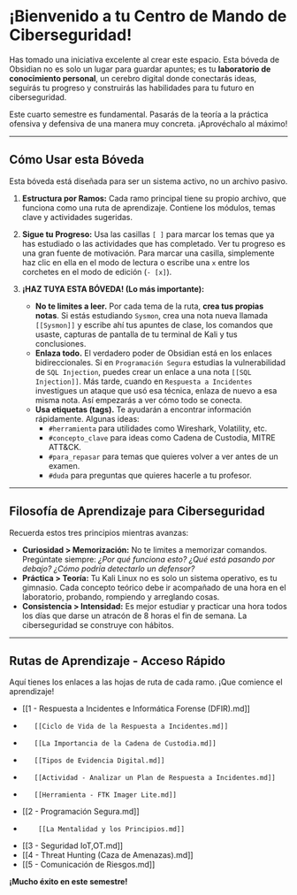 # ¡Bienvenido a tu Centro de Mando de Ciberseguridad!

Has tomado una iniciativa excelente al crear este espacio. Esta bóveda de Obsidian no es solo un lugar para guardar apuntes; es tu **laboratorio de conocimiento personal**, un cerebro digital donde conectarás ideas, seguirás tu progreso y construirás las habilidades para tu futuro en ciberseguridad.

Este cuarto semestre es fundamental. Pasarás de la teoría a la práctica ofensiva y defensiva de una manera muy concreta. ¡Aprovéchalo al máximo!

---

## Cómo Usar esta Bóveda

Esta bóveda está diseñada para ser un sistema activo, no un archivo pasivo.

1.  **Estructura por Ramos:** Cada ramo principal tiene su propio archivo, que funciona como una ruta de aprendizaje. Contiene los módulos, temas clave y actividades sugeridas.

2.  **Sigue tu Progreso:** Usa las casillas `[ ]` para marcar los temas que ya has estudiado o las actividades que has completado. Ver tu progreso es una gran fuente de motivación. Para marcar una casilla, simplemente haz clic en ella en el modo de lectura o escribe una `x` entre los corchetes en el modo de edición (`- [x]`).

3.  **¡HAZ TUYA ESTA BÓVEDA! (Lo más importante):**
    *   **No te limites a leer.** Por cada tema de la ruta, **crea tus propias notas**. Si estás estudiando `Sysmon`, crea una nota nueva llamada `[[Sysmon]]` y escribe ahí tus apuntes de clase, los comandos que usaste, capturas de pantalla de tu terminal de Kali y tus conclusiones.
    *   **Enlaza todo.** El verdadero poder de Obsidian está en los enlaces bidireccionales. Si en `Programación Segura` estudias la vulnerabilidad de `SQL Injection`, puedes crear un enlace a una nota `[[SQL Injection]]`. Más tarde, cuando en `Respuesta a Incidentes` investigues un ataque que usó esa técnica, enlaza de nuevo a esa misma nota. Así empezarás a ver cómo todo se conecta.
    *   **Usa etiquetas (tags).** Te ayudarán a encontrar información rápidamente. Algunas ideas:
        *   `#herramienta` para utilidades como Wireshark, Volatility, etc.
        *   `#concepto_clave` para ideas como Cadena de Custodia, MITRE ATT&CK.
        *   `#para_repasar` para temas que quieres volver a ver antes de un examen.
        *   `#duda` para preguntas que quieres hacerle a tu profesor.

---

## Filosofía de Aprendizaje para Ciberseguridad

Recuerda estos tres principios mientras avanzas:

*   **Curiosidad > Memorización:** No te limites a memorizar comandos. Pregúntate siempre: *¿Por qué funciona esto? ¿Qué está pasando por debajo? ¿Cómo podría detectarlo un defensor?*
*   **Práctica > Teoría:** Tu Kali Linux no es solo un sistema operativo, es tu gimnasio. Cada concepto teórico debe ir acompañado de una hora en el laboratorio, probando, rompiendo y arreglando cosas.
*   **Consistencia > Intensidad:** Es mejor estudiar y practicar una hora todos los días que darse un atracón de 8 horas el fin de semana. La ciberseguridad se construye con hábitos.

---

## Rutas de Aprendizaje - Acceso Rápido

Aquí tienes los enlaces a las hojas de ruta de cada ramo. ¡Que comience el aprendizaje!

*   [[1 - Respuesta a Incidentes e Informática Forense (DFIR).md]]
*        [[Ciclo de Vida de la Respuesta a Incidentes.md]]
*        [[La Importancia de la Cadena de Custodia.md]]
*        [[Tipos de Evidencia Digital.md]]
*        [[Actividad - Analizar un Plan de Respuesta a Incidentes.md]]
*        [[Herramienta - FTK Imager Lite.md]]
*   [[2 - Programación Segura.md]]
*         [[La Mentalidad y los Principios.md]]
*   [[3 - Seguridad IoT,OT.md]]
*   [[4 - Threat Hunting (Caza de Amenazas).md]]
*   [[5 - Comunicación de Riesgos.md]]

**¡Mucho éxito en este semestre!**